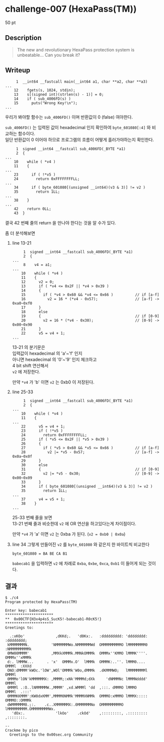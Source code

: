 # challenge-007 (HexaPass(TM))
50 pt

## Description
> The new and revolutionary HexaPass protection system is unbeatable... Can you break it?

## Writeup
```
     1	__int64 __fastcall main(__int64 a1, char **a2, char **a3)
...
    12	  fgets(s, 1024, stdin);
    13	  s[(signed int)(strlen(s) - 1)] = 0;
    14	  if ( sub_4006FD(s) )
    15	    puts("Wrong Key!\n");
...
```
우리가 봐야할 함수는 `sub_4006FD()` 이며 반환값이 0 (false) 여야한다.  
  
`sub_4006FD()` 는 입력된 값이 hexadecimal 인지 확인하여 `byte_601080[:4]` 와 비교하는 함수이다.  
일단 반환값이 0 이어야 하므로 프로그램의 흐름이 어떻게 흘러가야하는지 확인한다.  
```
     1	signed __int64 __fastcall sub_4006FD(_BYTE *a1)
     2	{
...
    10	  while ( *v4 )
    11	  {
...
    23	    if ( !*v5 )
    24	      return 0xFFFFFFFFLL;
...
    34	    if ( byte_601080[(unsigned __int64)(v3 & 3)] != v2 )
    35	      return 1LL;
...
    38	  }
...
    42	  return 0LL;
    43	}
```
결국 42 번째 줄의 return 을 만나야 한다는 것을 알 수가 있다.  
  
좀 더 분석해보면
1. line 13-21
	```
	     1	signed __int64 __fastcall sub_4006FD(_BYTE *a1)
	     2	{
	...
	     8	  v4 = a1;
	...
	    10	  while ( *v4 )
	    11	  {
	    12	    v2 = 0;
	    13	    if ( *v4 <= 0x2F || *v4 > 0x39 )
	    14	    {
	    15	      if ( *v4 > 0x60 && *v4 <= 0x66 )          // if [a-f]
	    16	        v2 = 16 * (*v4 - 0x57);                 // [a-f] -> 0xa0~0xf0
	    17	    }
	    18	    else
	    19	    {                                           // if [0-9]
	    20	      v2 = 16 * (*v4 - 0x30);                   // [0-9] -> 0x00~0x90
	    21	    }
	    22	    v5 = v4 + 1;
	...
	```
	13-21 의 분기문은  
	입력값이 hexadecimal 의 'a'\~'f' 인지  
	아니면 hexadecimal 의 '0'\~'9' 인지 체크하고  
	4 bit shift 연산해서  
	`v2` 에 저장한다.  
	  
	만약 `*v4` 가 'b' 이면 `v2` 는 0xb0 이 저장된다.  

2. line 25-33
	```
	     1	signed __int64 __fastcall sub_4006FD(_BYTE *a1)
	     2	{
	...
	    10	  while ( *v4 )
	    11	  {
	...
	    22	    v5 = v4 + 1;
	    23	    if ( !*v5 )
	    24	      return 0xFFFFFFFFLL;
	    25	    if ( *v5 <= 0x2F || *v5 > 0x39 )
	    26	    {
	    27	      if ( *v5 > 0x60 && *v5 <= 0x66 )          // if [a-f]
	    28	        v2 |= *v5 - 0x57;                       // [a-f] -> 0x0a~0x0f
	    29	    }
	    30	    else
	    31	    {                                           // if [0-9]
	    32	      v2 |= *v5 - 0x30;                         // [0-9] -> 0x00~0x09
	    33	    }
	    34	    if ( byte_601080[(unsigned __int64)(v3 & 3)] != v2 )
	    35	      return 1LL;
	...
	    37	    v4 = v5 + 1;
	    38	  }
	...
	```
	25-33 번째 줄을 보면  
	13-21 번째 줄과 비슷한데 `v2` 에 OR 연산을 하고있다는게 차이점이다.  
	  
	만약 `*v4` 가 'a' 이면 `v2` 는 0xba 가 된다. (`v2 = 0xb0 | 0x0a`)  
	  
	  
3. line 34
	그렇게 만들어진 `v2` 를 `byte_601080` 와 같은지 한 바이트씩 비교한다
	  
	```
	byte_601080 = BA BE CA B1
	```
	`babecab1` 을 입력하면 `v2` 에 차례로 `0xba`, `0xbe`, `0xca`, `0xb1` 이 들어게 되는 것이다.

## 결과
```
$ ./c4
Program protected by HexaPass(TM)

Enter key: babecab1
**********************
**  0x00CTF{H3x4p4sS_SucK5!-babecab1-R0cK5!}
**********************
Greetings to:

  .:xKOo'              ,dKKd;.   'd0Kx:.   :ddddddddd: 'dddddddd:   :dddddddd;
 kMMMMMMMN.          'NMMMMMMWo.NMMMMMMWd  OMMMMMMMMMO lMMMMMMMM0 :NMMMMMMMMMk
 0MW00MMMM'          ,MMXkXMMMk.MMNkOMMMk  OMMMx''KMMO lMMMK''''. OMMMx''xMMMk
 d:. lMMMW...      . 'x'  OMMMx.O'  lMMMk  OMMMK:..''. lMMM0....  OMMMl  :XXXd
 ONO:dMMMM'kWOc.'lOW',WOl'OMMMk'W0o,dMMMk  .dKMMMWO;   lMMMMMMMMl OMMMl
 0MMMo'lON'kMMMMMMX: ,MMMM;:xNk'MMMMd;dXk     'dNMMMNc lMMMNdddd' OMMMl
 0MMMl .:O..lNMMMMMW.,MMMM' ,xd.WMMMl 'dd  ,:::. dMMMO lMMMO      OMMMl  .:::'
 0MMMKKMMM':KW0dxKMM',MMMM0NMMk'MMMMXNMMk  OMMMO:xMMMO lMMMX::::: OMMMO::OMMMk
 dWMMMMMM0.;:.    .c..XMMMMMMX:.0MMMMMMNo  OMMMMMMMMMO lMMMMMMMMM.OMMMMMMMMWx.
   'dOx:.              'lkOo'    .ckOd'    ,:::::::::, .::::::::: ,::::::::.

--
Crackme by pico
  Greetings to the 0x00sec.org Community
```
